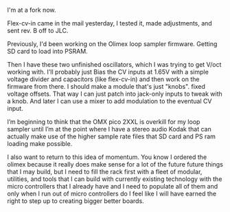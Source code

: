 
I'm at a fork now.

Flex-cv-in came in the mail yesterday, I tested it, made adjustments, and sent rev. B off to JLC.

Previously, I'd been working on the Olimex loop sampler firmware. Getting SD card to load into PSRAM.

Then I have these two unfinished oscillators, which I was trying to get V/oct working with. I'll probably just Bias the CV inputs at 1.65V with a simple voltage divider and capacitors (like flex-cv-in) and then work on the firmware from there. I should make a module that's just "knobs". fixed voltage offsets. That way I can just patch into jack-only inputs to tweak with a knob. And later I can use a mixer to add modulation to the eventual CV input.

I’m beginning to think that the OMX pico 2XXL is overkill for my loop sampler until I’m at the point where I have a stereo audio Kodak that can actually make use of the higher sample rate files that SD card and PS ram loading make possible.

I also want to return to this idea of momentum. You know I ordered the olimex because it really does make sense for a lot of the future future things that I may build, but I need to fill the rack first with a fleet of modular, utilities, and tools that I can build with currently existing technology with the micro controllers that I already have and I need to populate all of them and only when I run out of micro controllers do I feel like I will have earned the right to step up to creating bigger better boards.



